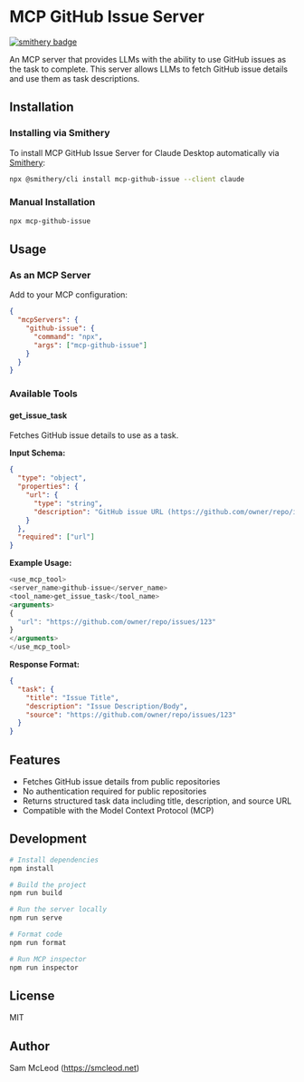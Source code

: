 # MCP GitHub Issue Server
[![smithery badge](https://smithery.ai/badge/mcp-github-issue)](https://smithery.ai/protocol/mcp-github-issue)

An MCP server that provides LLMs with the ability to use GitHub issues as the task to complete. This server allows LLMs to fetch GitHub issue details and use them as task descriptions.

## Installation

### Installing via Smithery

To install MCP GitHub Issue Server for Claude Desktop automatically via [Smithery](https://smithery.ai/protocol/mcp-github-issue):

```bash
npx @smithery/cli install mcp-github-issue --client claude
```

### Manual Installation
```bash
npx mcp-github-issue
```

## Usage

### As an MCP Server

Add to your MCP configuration:

```json
{
  "mcpServers": {
    "github-issue": {
      "command": "npx",
      "args": ["mcp-github-issue"]
    }
  }
}
```

### Available Tools

#### get_issue_task

Fetches GitHub issue details to use as a task.

**Input Schema:**
```json
{
  "type": "object",
  "properties": {
    "url": {
      "type": "string",
      "description": "GitHub issue URL (https://github.com/owner/repo/issues/number)"
    }
  },
  "required": ["url"]
}
```

**Example Usage:**
```typescript
<use_mcp_tool>
<server_name>github-issue</server_name>
<tool_name>get_issue_task</tool_name>
<arguments>
{
  "url": "https://github.com/owner/repo/issues/123"
}
</arguments>
</use_mcp_tool>
```

**Response Format:**
```json
{
  "task": {
    "title": "Issue Title",
    "description": "Issue Description/Body",
    "source": "https://github.com/owner/repo/issues/123"
  }
}
```

## Features

- Fetches GitHub issue details from public repositories
- No authentication required for public repositories
- Returns structured task data including title, description, and source URL
- Compatible with the Model Context Protocol (MCP)

## Development

```bash
# Install dependencies
npm install

# Build the project
npm run build

# Run the server locally
npm run serve

# Format code
npm run format

# Run MCP inspector
npm run inspector
```

## License

MIT

## Author

Sam McLeod (https://smcleod.net)
